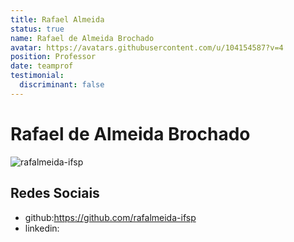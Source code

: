 ```yaml
---
title: Rafael Almeida
status: true
name: Rafael de Almeida Brochado
avatar: https://avatars.githubusercontent.com/u/104154587?v=4
position: Professor
date: teamprof
testimonial:
  discriminant: false
---
```

# Rafael de Almeida Brochado

![rafalmeida-ifsp](https://avatars.githubusercontent.com/u/104154587?v=4)

## Redes Sociais

- github:https://github.com/rafalmeida-ifsp
- linkedin:
